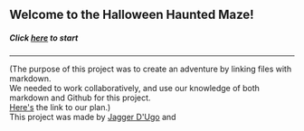 ## Welcome to the Halloween Haunted Maze!
##### Click [here](home.md) to start

---

(The purpose of this project was to create an adventure by linking files with markdown.  
We needed to work collaboratively, and use our knowledge of both markdown and Github for this project.  
[Here's](https://docs.google.com/drawings/d/1mgqq6edzLa046faLSAlDvM22Anklye8fW-BLpPxm44w/edit) the link to our plan.)  
This project was made by [Jagger D'Ugo](https://github.com/JaggerD7932) and []()